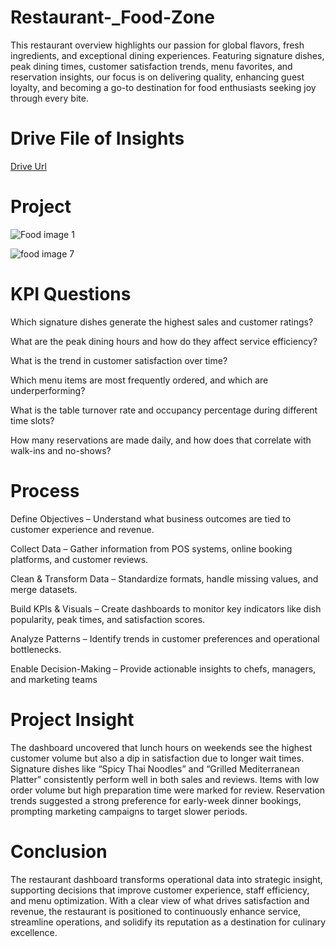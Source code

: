 # Restaurant-_Food-Zone
This restaurant overview highlights our passion for global flavors, fresh ingredients, and exceptional dining experiences. Featuring signature dishes, peak dining times, customer satisfaction trends, menu favorites, and reservation insights, our focus is on delivering quality, enhancing guest loyalty, and becoming a go-to destination for food enthusiasts seeking joy through every bite.

# Drive File of Insights 
[Drive Url](https://drive.google.com/drive/folders/1PVWwzy37ugt5mx9ivEvC7pIV2vly5z1W?usp=drive_link)

# Project 
![Food image 1](https://github.com/user-attachments/assets/a48bfcc2-1500-47d1-ab42-3ddf8a884fd6)

![food image 7](https://github.com/user-attachments/assets/ead6d1a4-0866-4be7-89d2-c89e793ad12c)

# KPI Questions
Which signature dishes generate the highest sales and customer ratings?

What are the peak dining hours and how do they affect service efficiency?

What is the trend in customer satisfaction over time?

Which menu items are most frequently ordered, and which are underperforming?

What is the table turnover rate and occupancy percentage during different time slots?

How many reservations are made daily, and how does that correlate with walk-ins and no-shows?

#  Process
Define Objectives – Understand what business outcomes are tied to customer experience and revenue.

Collect Data – Gather information from POS systems, online booking platforms, and customer reviews.

Clean & Transform Data – Standardize formats, handle missing values, and merge datasets.

Build KPIs & Visuals – Create dashboards to monitor key indicators like dish popularity, peak times, and satisfaction scores.

Analyze Patterns – Identify trends in customer preferences and operational bottlenecks.

Enable Decision-Making – Provide actionable insights to chefs, managers, and marketing teams

#  Project Insight
The dashboard uncovered that lunch hours on weekends see the highest customer volume but also a dip in satisfaction due to longer wait times. Signature dishes like “Spicy Thai Noodles” and “Grilled Mediterranean Platter” consistently perform well in both sales and reviews. Items with low order volume but high preparation time were marked for review. Reservation trends suggested a strong preference for early-week dinner bookings, prompting marketing campaigns to target slower periods.

# Conclusion
The restaurant dashboard transforms operational data into strategic insight, supporting decisions that improve customer experience, staff efficiency, and menu optimization. With a clear view of what drives satisfaction and revenue, the restaurant is positioned to continuously enhance service, streamline operations, and solidify its reputation as a destination for culinary excellence.


